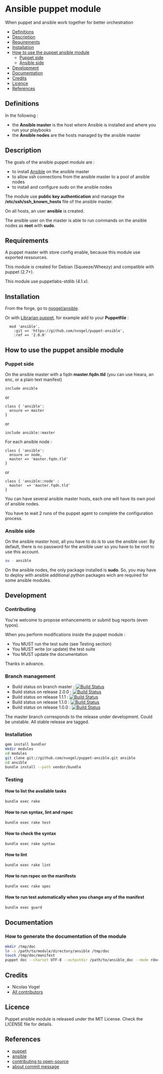 # Ansible puppet module

When puppet and ansible work together for better orchestration

* [Definitions](#definitions)
* [Description](#description)
* [Requirements](#requirements)
* [Installation](#installation)
* [How to use the puppet ansible module](#how-to-use-the-puppet-ansible-module)
  - [Puppet side](#puppet-side)
  - [Ansible side](#ansible-side)
* [Development](#development)
* [Documentation](#documentation)
* [Credits](#credits)
* [Licence](#licence)
* [References](#references)

## Definitions

In the following :

 - the **Ansible master** is the host where Ansible is installed and where you run your playbooks
 - the **Ansible nodes** are the hosts managed by the ansible master

## Description

The goals of the ansible puppet module are :

 - to install [Ansible](http://www.ansibleworks.com) on the ansible master
 - to allow ssh connections from the ansible master to a pool of ansible nodes
 - to install and configure sudo on the ansible nodes

The module use **public key authentication** and manage the **/etc/ssh/ssh_known_hosts** file of the ansible master.

On all hosts, an user **ansible** is created.

The ansible user on the master is able to run commands on the ansible nodes as **root** with **sudo**.

## Requirements

A puppet master with store config enable, because this module use exported ressources.

This module is created for Debian (Squeeze/Wheezy) and compatible with puppet (2.7+).

This module use puppetlabs-stdlib (4.1.x).

## Installation

From the forge, go to [nvogel/ansible](http://forge.puppetlabs.com/nvogel/ansible).

Or with [Librarian puppet](http://librarian-puppet.com/), for example add to your **Puppetfile** :

```
  mod 'ansible',
    :git => 'https://github.com/nvogel/puppet-ansible',
    :ref => '2.0.0'
```

## How to use the puppet ansible module

### Puppet side

On the ansible master with a fqdn **master.fqdn.tld** (you can use hieara, an enc, or a plain text manifest)

```puppet
include ansible
```

or

```puppet
class { 'ansible':
  ensure => master
}
```

or

```puppet
include ansible::master
```

For each ansible node :


```puppet
class { 'ansible':
  ensure => node,
  master => 'master.fqdn.tld'
}
```

or

```puppet
class { 'ansible::node' :
  master  => 'master.fqdn.tld'
}
```

You can have several ansible master hosts, each one will have its own pool of ansible nodes.

You have to wait 2 runs of the puppet agent to complete the configuration process.

### Ansible side

On the ansible master host, all you have to do is to use the ansible user.
By default, there is no password for the ansible user so you have to be root to use this account.

```bash
su - ansible
```

On the ansible nodes, the only package installed is **sudo**.
So, you may have to deploy with ansible additional python packages wich are required for some ansible modules.

## Development

### Contributing

You're welcome to propose enhancements or submit bug reports (even typos).

When you perform modifications inside the puppet module :

 - You MUST run the test suite (see Testing section)
 - You MUST write (or update) the test suite
 - You MUST update the documentation

Thanks in advance.

### Branch management

 - Build status on branch master : [![Build Status](https://travis-ci.org/nvogel/puppet-ansible.png?branch=master)](https://travis-ci.org/nvogel/puppet-ansible)
 - Build status on release 2.0.0 : [![Build Status](https://travis-ci.org/nvogel/puppet-ansible.png?branch=v2.0.0)](https://travis-ci.org/nvogel/puppet-ansible)
 - Build status on release 1.1.1 : [![Build Status](https://travis-ci.org/nvogel/puppet-ansible.png?branch=v1.1.1)](https://travis-ci.org/nvogel/puppet-ansible)
 - Build status on release 1.1.0 : [![Build Status](https://travis-ci.org/nvogel/puppet-ansible.png?branch=v1.1.0)](https://travis-ci.org/nvogel/puppet-ansible)
 - Build status on release 1.0.0 : [![Build Status](https://travis-ci.org/nvogel/puppet-ansible.png?branch=v1.0.0)](https://travis-ci.org/nvogel/puppet-ansible)

The master branch corresponds to the release under development. Could be unstable.
All stable release are tagged.

### Installation

```bash
gem install bundler
mkdir modules
cd modules
git clone git://github.com/nvogel/puppet-ansible.git ansible
cd ansible
bundle install --path vendor/bundle
```

### Testing
#### How to list the available tasks

```bash
bundle exec rake
```

#### How to run syntax, lint and rspec

```bash
bundle exec rake test
```
#### How to check the syntax

```bash
bundle exec rake syntax
```
#### How to lint

```bash
bundle exec rake lint
```

#### How to run rspec on the manifests

```bash
bundle exec rake spec
```

#### How to run test automatically when you change any of the manifest

```bash
bundle exec guard
```
## Documentation
### How to generate the documentation of the module

```bash
mkdir /tmp/doc
ln -s /path/to/module/directory/ansible /tmp/doc
touch /tmp/doc/manifest
puppet doc --charset UTF-8 --outputdir /path/to/ansible_doc --mode rdoc --manifest /tmp/doc/manifest --modulepath /tmp/doc &> /dev/null && echo 'OK'
```

## Credits

* Nicolas Vogel
* [All contributors](https://github.com/nvogel/puppet-ansible/contributors)

## Licence

Puppet ansible module is released under the MIT License. Check the LICENSE file for details.

## References

- [puppet](http://puppetlabs.com)
- [ansible](http://www.ansibleworks.com)
- [contributing to open-source](https://guides.github.com/activities/contributing-to-open-source)
- [about commit message](http://tbaggery.com/2008/04/19/a-note-about-git-commit-messages.html)
